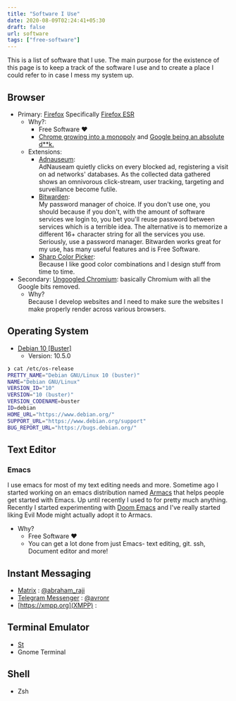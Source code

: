 ```yaml
---
title: "Software I Use"
date: 2020-08-09T02:24:41+05:30
draft: false
url: software
tags: ["free-software"]
---
```

This is a list of software that I use. The main purpose for the existence of this page is to keep a track of the software I use and to create a place I could refer to in case I mess my system up.

## Browser
- Primary: [Firefox](https://www.mozilla.org/en-US/exp/firefox/)
    Specifically [Firefox ESR](https://packages.debian.org/buster/firefox-esr)
    - Why?:
        - Free Software ♥
        - [Chrome growing into a monopoly](https://uxdesign.cc/mozilla-firefox-google-chrome-monopoly-microsoft-internet-explorer-edge-netscape-navigator-56727b258f54) and [Google being an absolute d**k.](https://gadgets.ndtv.com/apps/news/google-chrome-monopoly-complaints-gatekeeper-2044883)
    - Extensions:
        - [Adnauseum](http://adnauseum.io): \
            AdNauseam quietly clicks on every blocked ad, registering a visit on ad networks' databases. As the collected data gathered shows an omnivorous click-stream, user tracking, targeting and surveillance become futile.
        - [Bitwarden](https://bitwarden.com/): \
            My password manager of choice. If you don't use one, you should because if you don't, with the amount of software services we login to, you bet you'll reuse password between services which is a terrible idea. The alternative is to memorize a different 16+ character string for all the services you use. Seriously, use a password manager. Bitwarden works great for my use, has many useful features and is Free Software.  
        - [Sharp Color Picker](https://addons.mozilla.org/en-US/firefox/addon/sharp-color-picker/): \
            Because I like good color combinations and I design stuff from time to time.
- Secondary: [Ungoogled Chromium](https://github.com/Eloston/ungoogled-chromium/): basically Chromium with all the Google bits removed.
    - Why?\
        Because I develop websites and I need to make sure the websites I make properly render across various browsers.
## Operating System
- [Debian 10 [Buster]](https://www.debian.org/)
  - Version: 10.5.0
```sh
❯ cat /etc/os-release
PRETTY_NAME="Debian GNU/Linux 10 (buster)"
NAME="Debian GNU/Linux"
VERSION_ID="10"
VERSION="10 (buster)"
VERSION_CODENAME=buster
ID=debian
HOME_URL="https://www.debian.org/"
SUPPORT_URL="https://www.debian.org/support"
BUG_REPORT_URL="https://bugs.debian.org/"
```
## Text Editor
### Emacs
I use emacs for most of my text editing needs and more. Sometime ago I started working on an emacs distribution named [Armacs](https://gitlab.com/avron/armacs) that helps people get started with Emacs. Up until recently I used to for pretty much anything. Recently I started experimenting with [Doom Emacs](https://github.com/hlissner/doom-emacs/) and I've really started liking Evil Mode might actually adopt it to Armacs.
- Why?
  - Free Software ♥
  - You can get a lot done from just Emacs- text editing, git. ssh, Document editor and more!
## Instant Messaging
- [Matrix](https://matrix.org) : [@abraham\_raji](https://matrix.to/#/@abraham_raji:matrix.org)
- [Telegram Messenger](https://telegram.org) : [@avronr](https://t.me/avronr)
- [https://xmpp.org](XMPP) : []()
## Terminal Emulator 
- [St](https://st.suckless.org/)
- Gnome Terminal
## Shell 
- Zsh
